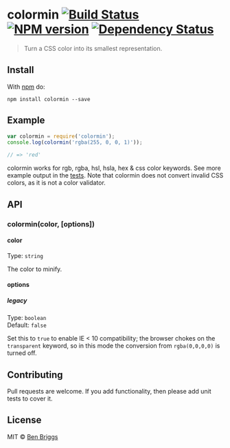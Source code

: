 # colormin [![Build Status](https://travis-ci.org/ben-eb/colormin.svg?branch=master)][ci] [![NPM version](https://badge.fury.io/js/colormin.svg)][npm] [![Dependency Status](https://gemnasium.com/ben-eb/colormin.svg)][deps]

> Turn a CSS color into its smallest representation.

## Install

With [npm](https://npmjs.org/package/colormin) do:

```
npm install colormin --save
```


## Example

```js
var colormin = require('colormin');
console.log(colormin('rgba(255, 0, 0, 1)'));

// => 'red'
```

colormin works for rgb, rgba, hsl, hsla, hex & css color keywords. See more
example output in the [tests](src/__tests__/index.js). Note that colormin does
not convert invalid CSS colors, as it is not a color validator.


## API

### colormin(color, [options])

#### color

Type: `string`  

The color to minify.

#### options

##### legacy

Type: `boolean`  
Default: `false`

Set this to `true` to enable IE < 10 compatibility; the browser chokes on the
`transparent` keyword, so in this mode the conversion from `rgba(0,0,0,0)`
is turned off.

## Contributing

Pull requests are welcome. If you add functionality, then please add unit tests
to cover it.


## License

MIT © [Ben Briggs](http://beneb.info)

[ci]:   https://travis-ci.org/ben-eb/colormin
[deps]: https://gemnasium.com/ben-eb/colormin
[npm]:  http://badge.fury.io/js/colormin
